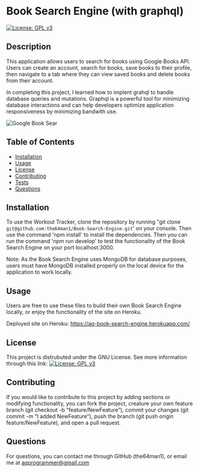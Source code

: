 # Book Search Engine (with graphql)
[![License: GPL v3](https://img.shields.io/badge/License-GPLv3-blue.svg)](https://www.gnu.org/licenses/gpl-3.0)

## Description
    
This application allows users to search for books using Google Books API. Users can create an account, search for books, save books to their profile, then navigate to a tab where they can view saved books and delete books from their account.

In completing this project, I learned how to implent grahql to handle database queries and mutations. Graphql is a powerful tool for minimizing database interactions and can help developers optimize application responsiveness by minimizing bandwith use.

![Google Book Sear](https://user-images.githubusercontent.com/74144055/127591212-4f636cef-ee5e-4e18-b784-798d0732fc1b.png)
   
## Table of Contents
    
- [Installation](#installation)
- [Usage](#usage)
- [License](#license)
- [Contributing](#contributing)
- [Tests](#tests)
- [Questions](#questions)
    
## Installation
    
To use the Workout Tracker, clone the repository by running "git clone `git@github.com:the64man1/Book-Search-Engine.git`' on your console. Then use the command 'npm install' to install the dependencies. Then you can run the command 'npm run develop' to test the functionality of the Book Search Engine on your port localhost:3000. 

Note: As the Book Search Engine uses MongoDB for database purposes, users must have MongoDB installed properly on the local device for the application to work locally.

## Usage
    
Users are free to use these files to build their own Book Search Engine locally, or enjoy the functionality of the site on Heroku.

Deployed site on Heroku: https://aq-book-search-engine.herokuapp.com/
    
## License
    
This project is distrubuted under the GNU License. See more information through this link: [![License: GPL v3](https://img.shields.io/badge/License-GPLv3-blue.svg)](https://www.gnu.org/licenses/gpl-3.0)
    
## Contributing
    
If you would like to contribute to this project by adding sections or modifying functionality, you can fork the project, creature your own feature branch (git checkout -b “feature/NewFeature”), commit your changes (git commit -m “I added NewFeature”), push the branch (git push origin feature/NewFeature), and open a pull request.
    
## Questions
    
For questions, you can contact me through GitHub (the64man1), or email me at aqprogrammer@gmail.com
